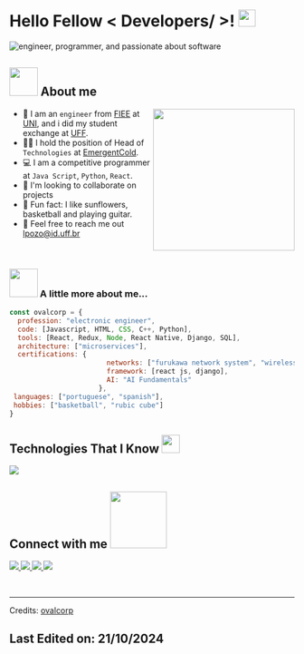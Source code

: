 <h1> Hello Fellow < Developers/ >! <img src = "https://github.com/ovalcorp/ovalcorp/blob/main/visual%20content/hi.gif" width = 30px> </h1>
<p align='center'>
</p>
<img src="https://github.com/ovalcorp/ovalcorp/blob/main/visual%20content/luis%20pozo.png" alt="engineer, programmer, and passionate about software">  

## <picture><img src="https://github.com/ovalcorp/ovalcorp/blob/main/visual%20content/me_computer.gif" width="50"></picture> About me
<picture> <img align="right" src="https://github.com/ovalcorp/ovalcorp/blob/main/visual%20content/Designer%202.jpeg" width = 250px></picture>

<!-- about me -->
- :school: I am an `engineer` from [FIEE](https://fiee.uni.edu.pe/es/) at [UNI](https://portal.uni.edu.pe/), and i did my student exchange at [UFF](https://www.uff.br/).
- :technologist: I hold the position of Head of `Technologies` at [EmergentCold](https://emergentcoldlatam.com/pt/).
- :computer: I am a competitive programmer at `Java Script`, `Python`, `React`.
- :busts_in_silhouette: I'm looking to collaborate on projects
- :basketball: Fun fact: I like sunflowers, basketball and playing guitar.
- :envelope_with_arrow: Feel free to reach me out lpozo@id.uff.br
<br>


### <img src="https://github.com/ovalcorp/ovalcorp/blob/main/visual%20content/me_computer.gif" width="50"> A little more about me...  
<!-- more about me -->
```javascript
const ovalcorp = {
  profession: "electronic engineer",
  code: [Javascript, HTML, CSS, C++, Python],
  tools: [React, Redux, Node, React Native, Django, SQL],
  architecture: ["microservices"],
  certifications: {
                        networks: ["furukawa network system", "wireless and security networks"],
                        framework: [react js, django],
                        AI: "AI Fundamentals"
                      },
 languages: ["portuguese", "spanish"],
 hobbies: ["basketball", "rubic cube"]
}
```
<!--  skills -->
<h2> Technologies That I Know <img src = "https://media2.giphy.com/media/QssGEmpkyEOhBCb7e1/giphy.gif?cid=ecf05e47a0n3gi1bfqntqmob8g9aid1oyj2wr3ds3mg700bl&rid=giphy.gif" width = 32px> </h2>
<p align="left">
  <a href="https://skillicons.dev">
    <img src="https://skillicons.dev/icons?i=arduino,atom,azure,bootstrap,html,cpp,js,css,django,git,github,heroku,htmx,idea,java,latex,php,postman,pycharm,py,raspberrypi,react,sass,sublime,vscode" />
  </a>
</p>

<!-- Connect with me -->
<h2> Connect with me <img src='https://raw.githubusercontent.com/ShahriarShafin/ShahriarShafin/main/Assets/handshake.gif' width="100px"> </h2>
<!--icons and links-->
<p align="left">
  <a href="https://pe.linkedin.com/in/luis-eduardo-pozo-farf%C3%A1n">
    <img src="https://skillicons.dev/icons?i=linkedin" />
  </a>
  <a href="https://github.com/ovalcorp">
    <img src="https://skillicons.dev/icons?i=github" />
  </a>
  <a href= "mailto: pozofarfanluis20@gmail.com">
    <img src="https://skillicons.dev/icons?i=gmail" />
  </a>
  <a href="https://www.instagram.com/pozo_farfan/">
    <img src="https://skillicons.dev/icons?i=instagram" />
  </a>
</p>
<!-- Footer -->
<br>


-----
Credits: [ovalcorp](https://github.com/ovalcorp)

Last Edited on: 21/10/2024
-----
